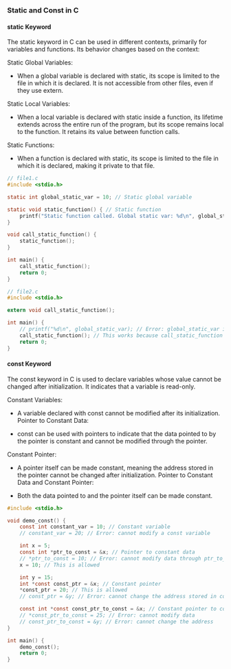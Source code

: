 ### Static and Const in C

#### static Keyword

The static keyword in C can be used in different contexts, primarily for variables and functions. Its behavior changes based on the context:

Static Global Variables:

- When a global variable is declared with static, its scope is limited to the file in which it is declared. It is not accessible from other files, even if they use extern.

Static Local Variables:

- When a local variable is declared with static inside a function, its lifetime extends across the entire run of the program, but its scope remains local to the function. It retains its value between function calls.

Static Functions:

- When a function is declared with static, its scope is limited to the file in which it is declared, making it private to that file.

```C
// file1.c
#include <stdio.h>

static int global_static_var = 10; // Static global variable

static void static_function() { // Static function
    printf("Static function called. Global static var: %d\n", global_static_var);
}

void call_static_function() {
    static_function();
}

int main() {
    call_static_function();
    return 0;
}

// file2.c
#include <stdio.h>

extern void call_static_function();

int main() {
    // printf("%d\n", global_static_var); // Error: global_static_var is not accessible
    call_static_function(); // This works because call_static_function is not static
    return 0;
}

```

#### const Keyword

The const keyword in C is used to declare variables whose value cannot be changed after initialization. It indicates that a variable is read-only.

Constant Variables:

- A variable declared with const cannot be modified after its initialization.
Pointer to Constant Data:

- const can be used with pointers to indicate that the data pointed to by the pointer is constant and cannot be modified through the pointer.

Constant Pointer:

- A pointer itself can be made constant, meaning the address stored in the pointer cannot be changed after initialization.
Pointer to Constant Data and Constant Pointer:

- Both the data pointed to and the pointer itself can be made constant.

```C
#include <stdio.h>

void demo_const() {
    const int constant_var = 10; // Constant variable
    // constant_var = 20; // Error: cannot modify a const variable

    int x = 5;
    const int *ptr_to_const = &x; // Pointer to constant data
    // *ptr_to_const = 10; // Error: cannot modify data through ptr_to_const
    x = 10; // This is allowed

    int y = 15;
    int *const const_ptr = &x; // Constant pointer
    *const_ptr = 20; // This is allowed
    // const_ptr = &y; // Error: cannot change the address stored in const_ptr

    const int *const const_ptr_to_const = &x; // Constant pointer to constant data
    // *const_ptr_to_const = 25; // Error: cannot modify data
    // const_ptr_to_const = &y; // Error: cannot change the address
}

int main() {
    demo_const();
    return 0;
}
```